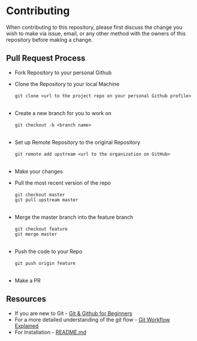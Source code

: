 # Contributing

When contributing to this repository, please first discuss the change you wish to make via issue,
email, or any other method with the owners of this repository before making a change. 


## Pull Request Process

- Fork Repository to your personal Github
- Clone the Repository to your local Machine
<br><br>`git clone <url to the project repo on your personal Github profile>`<br><br>

- Create a new branch for you to work on
<br><br>`git checkout -b <branch name>`<br><br>

- Set up Remote Repository to the original Repository
<br><br>`git remote add upstream <url to the organization on GitHub>`<br><br>

- Make your changes
- Pull the most recent version of the repo
<br><br>`git checkout master`
<br>`git pull upstream master`<br><br>

- Merge the master branch into the feature branch
<br><br>`git checkout feature`
<br>`git merge master`<br><br>

- Push the code to your Repo
<br><br>`git push origin feature`<br><br>

- Make a PR


## Resources

- If you are new to Git - [Git & Github for Beginners](https://www.youtube.com/watch?v=SWYqp7iY_Tc)
- For a more detailed understanding of the git flow - [Git Workflow Explained](https://medium.com/@swinkler/git-workflow-explained-a-step-by-step-guide-83c1c9247f03)
- For Installation - [README.md](https://github.com/Exter-dg/CovID/blob/master/README.md)

